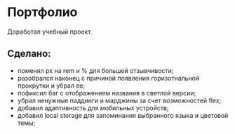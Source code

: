 # Портфолио

Доработал учебный проект.

## Сделано:

- поменял px на rem и % для большей отзывчивости;
- разобрался наконец с причиной появления горизотнальной прокрутки и убрал ее;
- пофиксил баг с отображением названия в светлой версии;
- убрал ненужные паддинги и марджины за счет возможностей flex;
- добавил адаптивность для мобильных устройств;
- добавил local storage для запоминания выбранного языка и цветовой темы;
